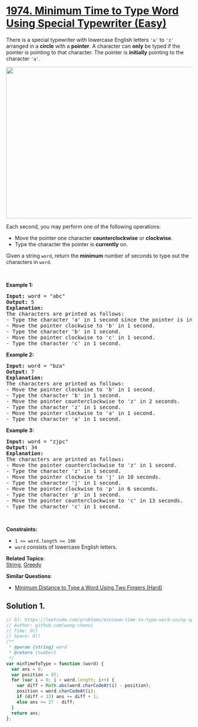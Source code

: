 # [1974. Minimum Time to Type Word Using Special Typewriter (Easy)](https://leetcode.com/problems/minimum-time-to-type-word-using-special-typewriter/)

<p>There is a special typewriter with lowercase English letters <code>'a'</code> to <code>'z'</code> arranged in a <strong>circle</strong> with a <strong>pointer</strong>. A character can <strong>only</strong> be typed if the pointer is pointing to that character. The pointer is <strong>initially</strong> pointing to the character <code>'a'</code>.</p>
<img alt="" src="https://assets.leetcode.com/uploads/2021/07/31/chart.jpg" style="width: 530px; height: 410px;">
<p>Each second, you may perform one of the following operations:</p>

<ul>
	<li>Move the pointer one character <strong>counterclockwise</strong> or <strong>clockwise</strong>.</li>
	<li>Type the character the pointer is <strong>currently</strong> on.</li>
</ul>

<p>Given a string <code>word</code>, return the<strong> minimum</strong> number of seconds to type out the characters in <code>word</code>.</p>

<p>&nbsp;</p>
<p><strong>Example 1:</strong></p>

<pre><strong>Input:</strong> word = "abc"
<strong>Output:</strong> 5
<strong>Explanation: 
</strong>The characters are printed as follows:
- Type the character 'a' in 1 second since the pointer is initially on 'a'.
- Move the pointer clockwise to 'b' in 1 second.
- Type the character 'b' in 1 second.
- Move the pointer clockwise to 'c' in 1 second.
- Type the character 'c' in 1 second.
</pre>

<p><strong>Example 2:</strong></p>

<pre><strong>Input:</strong> word = "bza"
<strong>Output:</strong> 7
<strong>Explanation:
</strong>The characters are printed as follows:
- Move the pointer clockwise to 'b' in 1 second.
- Type the character 'b' in 1 second.
- Move the pointer counterclockwise to 'z' in 2 seconds.
- Type the character 'z' in 1 second.
- Move the pointer clockwise to 'a' in 1 second.
- Type the character 'a' in 1 second.
</pre>

<p><strong>Example 3:</strong></p>

<pre><strong>Input:</strong> word = "zjpc"
<strong>Output:</strong> 34
<strong>Explanation:</strong>
The characters are printed as follows:
- Move the pointer counterclockwise to 'z' in 1 second.
- Type the character 'z' in 1 second.
- Move the pointer clockwise to 'j' in 10 seconds.
- Type the character 'j' in 1 second.
- Move the pointer clockwise to 'p' in 6 seconds.
- Type the character 'p' in 1 second.
- Move the pointer counterclockwise to 'c' in 13 seconds.
- Type the character 'c' in 1 second.
</pre>

<p>&nbsp;</p>
<p><strong>Constraints:</strong></p>

<ul>
	<li><code>1 &lt;= word.length &lt;= 100</code></li>
	<li><code>word</code> consists of lowercase English letters.</li>
</ul>

**Related Topics**:  
[String](https://leetcode.com/tag/string/), [Greedy](https://leetcode.com/tag/greedy/)

**Similar Questions**:

- [Minimum Distance to Type a Word Using Two Fingers (Hard)](https://leetcode.com/problems/minimum-distance-to-type-a-word-using-two-fingers/)

## Solution 1.

```js
// OJ: https://leetcode.com/problems/minimum-time-to-type-word-using-special-typewriter/
// Author: github.com/wang-chenxi
// Time: O()
// Space: O()
/**
 * @param {string} word
 * @return {number}
 */
var minTimeToType = function (word) {
  var ans = 0;
  var position = 97;
  for (var i = 0; i < word.length; i++) {
    var diff = Math.abs(word.charCodeAt(i) - position);
    position = word.charCodeAt(i);
    if (diff < 13) ans += diff + 1;
    else ans += 27 - diff;
  }
  return ans;
};
```
